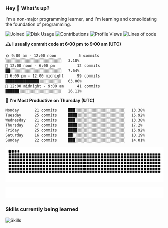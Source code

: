### Hey :wave: What's up?

I'm a non-major programming learner, and I'm learning and consolidating the foundation of programming.

<!--START_SECTION:waka-->
![Joined](http://img.shields.io/badge/Joined-8%20years%20ago-6D67E4?style=flat&labelColor=453C67)
![Disk Usage](http://img.shields.io/badge/Github%27s%20Storage-604.3%20MB-FD841F?style=flat&labelColor=E14D2A)
![Contributions](http://img.shields.io/badge/Contributions%20in%202024-231-7DCE13?style=flat&labelColor=2B7A0B)
![Profile Views](http://img.shields.io/badge/Profile%20Views-1-3AB4F2?style=flat&labelColor=0078AA)
![Lines of code](https://img.shields.io/badge/Lines%20of%20code-2%20Million%20Lines%20of%20code-FF8B8B?style=flat&labelColor=EB4747)

🕰️ **I usually commit code at 6:00 pm to 9:00 am (UTC)** 

```text
🌞 9:00 am - 12:00 noon          5 commits      ░░░░░░░░░░░░░░░░░░░░░░░░░   3.18% 
🌆 12:00 noon - 6:00 pm          12 commits     ██░░░░░░░░░░░░░░░░░░░░░░░   7.64% 
🌃 6:00 pm - 12:00 midnight      99 commits     ███████████████░░░░░░░░░░   63.06% 
🌙 12:00 midnight - 9:00 am      41 commits     ██████░░░░░░░░░░░░░░░░░░░   26.11%
```
📅 **I'm Most Productive on Thursday (UTC)** 

```text
Monday       21 commits     ███░░░░░░░░░░░░░░░░░░░░░░   13.38% 
Tuesday      25 commits     ████░░░░░░░░░░░░░░░░░░░░░   15.92% 
Wednesday    21 commits     ███░░░░░░░░░░░░░░░░░░░░░░   13.38% 
Thursday     27 commits     ████░░░░░░░░░░░░░░░░░░░░░   17.2% 
Friday       25 commits     ████░░░░░░░░░░░░░░░░░░░░░   15.92% 
Saturday     16 commits     ██░░░░░░░░░░░░░░░░░░░░░░░   10.19% 
Sunday       22 commits     ███░░░░░░░░░░░░░░░░░░░░░░   14.01%
```

<!--END_SECTION:waka-->

![Snake animation](https://raw.githubusercontent.com/dirname/dirname/output/snake.svg)

![metrics](github-metrics.svg)

### Skills currently being learned

![Skills](https://skillicons.dev/icons?i=linux,rust,go,solidity,typescript,bash,git,postgres,mysql,redis,mongo,docker,kubernetes,grafana,prometheus)
